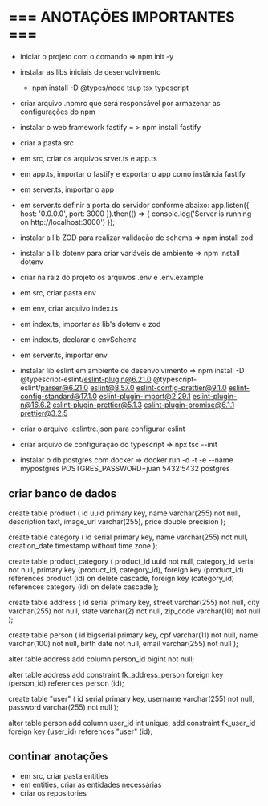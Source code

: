# === ANOTAÇÕES IMPORTANTES ===

- iniciar o projeto com o comando => npm init -y
- instalar as libs iniciais de desenvolvimento
    - npm install -D @types/node tsup tsx typescript
- criar arquivo .npmrc que será responsável por armazenar as configurações do npm
- instalar o web framework fastify = > npm install fastify
- criar a pasta src
- em src, criar os arquivos srver.ts e app.ts
- em app.ts, importar o fastify e exportar o app como instância fastify
- em server.ts, importar o app

- em server.ts definir a porta do servidor conforme abaixo:
app.listen({
    host: '0.0.0.0',
    port: 3000
}).then(() => {
    console.log('Server is running on http://localhost:3000')
});

- instalar a lib ZOD para realizar validação de schema => npm install zod
- instalar a lib dotenv para criar variáveis de ambiente => npm install dotenv
- criar na raiz do projeto os arquivos .env e .env.example
- em src, criar pasta env
- em env, criar arquivo index.ts
- em index.ts, importar as lib's dotenv e zod
- em index.ts, declarar o envSchema
- em server.ts, importar env
- instalar lib eslint em ambiente de desenvolvimento => npm install -D @typescript-eslint/eslint-plugin@6.21.0 @typescript-eslint/parser@6.21.0 eslint@8.57.0 eslint-config-prettier@9.1.0 eslint-config-standard@17.1.0 eslint-plugin-import@2.29.1 eslint-plugin-n@16.6.2 eslint-plugin-prettier@5.1.3 eslint-plugin-promise@6.1.1 prettier@3.2.5
- criar o arquivo .eslintrc.json para configurar eslint
- criar arquivo de configuração do typescript => npx tsc --init
- instalar o db postgres com docker => docker run -d -t -e --name mypostgres  POSTGRES_PASSWORD=juan 5432:5432 postgres

## criar banco de dados
create table product (
id uuid primary key,
name varchar(255) not null,
description text,
image_url varchar(255),
price double precision
);

create table category (
id serial primary key,
name varchar(255) not null,
creation_date timestamp without time zone
);

create table product_category (
product_id uuid not null,
category_id serial not null,
primary key (product_id, category_id),
foreign key (product_id) references product (id) on delete cascade,
foreign key (category_id) references category (id) on delete cascade
);

create table address (
id serial primary key,
street varchar(255) not null,
city varchar(255) not null,
state varchar(2) not null,
zip_code varchar(10) not null
);

create table person (
id bigserial primary key,
cpf varchar(11) not null,
name varchar(100) not null,
birth date not null,
email varchar(255) not null
);

alter table address add column person_id bigint not null;

alter table address add constraint fk_address_person foreign key (person_id) references person (id);

create table "user" (
id serial primary key,
username varchar(255) not null,
password varchar(255) not null
);

alter table person 
add column user_id int unique,
add constraint fk_user_id foreign key (user_id) references "user" (id);

## continar anotações
- em src, criar pasta entities
- em entities, criar as entidades necessárias
- criar os repositories
